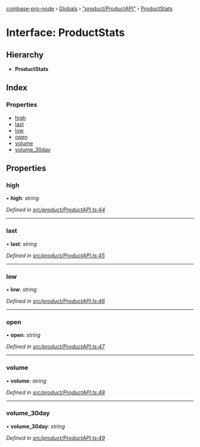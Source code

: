 [coinbase-pro-node](../README.md) › [Globals](../globals.md) › ["product/ProductAPI"](../modules/_product_productapi_.md) › [ProductStats](_product_productapi_.productstats.md)

# Interface: ProductStats

## Hierarchy

- **ProductStats**

## Index

### Properties

- [high](_product_productapi_.productstats.md#high)
- [last](_product_productapi_.productstats.md#last)
- [low](_product_productapi_.productstats.md#low)
- [open](_product_productapi_.productstats.md#open)
- [volume](_product_productapi_.productstats.md#volume)
- [volume_30day](_product_productapi_.productstats.md#volume_30day)

## Properties

### high

• **high**: _string_

_Defined in [src/product/ProductAPI.ts:44](https://github.com/bennyn/coinbase-pro-node/blob/7b978cb/src/product/ProductAPI.ts#L44)_

---

### last

• **last**: _string_

_Defined in [src/product/ProductAPI.ts:45](https://github.com/bennyn/coinbase-pro-node/blob/7b978cb/src/product/ProductAPI.ts#L45)_

---

### low

• **low**: _string_

_Defined in [src/product/ProductAPI.ts:46](https://github.com/bennyn/coinbase-pro-node/blob/7b978cb/src/product/ProductAPI.ts#L46)_

---

### open

• **open**: _string_

_Defined in [src/product/ProductAPI.ts:47](https://github.com/bennyn/coinbase-pro-node/blob/7b978cb/src/product/ProductAPI.ts#L47)_

---

### volume

• **volume**: _string_

_Defined in [src/product/ProductAPI.ts:48](https://github.com/bennyn/coinbase-pro-node/blob/7b978cb/src/product/ProductAPI.ts#L48)_

---

### volume_30day

• **volume_30day**: _string_

_Defined in [src/product/ProductAPI.ts:49](https://github.com/bennyn/coinbase-pro-node/blob/7b978cb/src/product/ProductAPI.ts#L49)_
